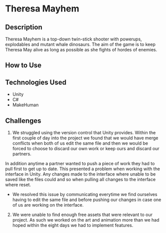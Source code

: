 # Theresa Mayhem

## Description

Theresa Mayhem is a top-down twin-stick shooter with powerups, explodables and mutant whale dinosaurs. The aim of the game is to keep Theresa May alive as long as possible as she fights of hordes of enemies.

## How to Use

## Technologies Used

- Unity
- C#
- MakeHuman

## Challenges

1. We struggled using the version control that Unity provides. Within the first couple of day into the project we found that we would have merge conflicts when both of us edit the same file and then we would be forced to choose to discard our own work or keep ours and discard our partners.  
  
 In addition anytime a partner wanted to push a piece of work they had to pull first to get up to date. This presented a problem when working with the interface in Unity. Any changes made to the interface where unable to be saved like the files could and so when pulling all changes to the interface where reset.
  
  - We resolved this issue by communicating everytime we find ourselves having to edit the same file and before pushing our changes in case one of us are working on the interface.
  
2. We were unable to find enough free assets that were relevant to our project. As such we worked on the art and animation more than we had hoped within the eight days we had to implement features.
 
